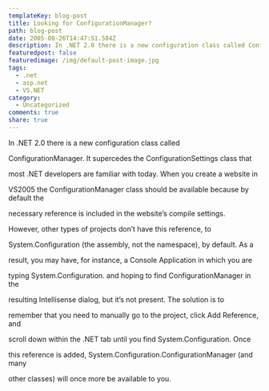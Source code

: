 ```yaml
---
templateKey: blog-post
title: Looking for ConfigurationManager?
path: blog-post
date: 2005-08-26T14:47:51.584Z
description: In .NET 2.0 there is a new configuration class called ConfigurationManager.
featuredpost: false
featuredimage: /img/default-post-image.jpg
tags:
  - .net
  - asp.net
  - VS.NET
category:
  - Uncategorized
comments: true
share: true
---
```

<!--StartFragment-->

In .NET 2.0 there is a new configuration class called

ConfigurationManager. It supercedes the ConfigurationSettings class that

most .NET developers are familiar with today. When you create a website in

VS2005 the ConfigurationManager class should be available because by default the

necessary reference is included in the website’s compile settings.

However, other types of projects don’t have this reference, to

System.Configuration (the assembly, not the namespace), by default. As a

result, you may have, for instance, a Console Application in which you are

typing System.Configuration. and hoping to find ConfigurationManager in the

resulting Intellisense dialog, but it’s not present. The solution is to

remember that you need to manually go to the project, click Add Reference, and

scroll down within the .NET tab until you find System.Configuration. Once

this reference is added, System.Configuration.ConfigurationManager (and many

other classes) will once more be available to you.

<!--EndFragment-->